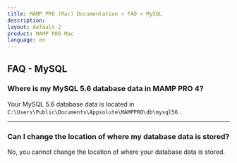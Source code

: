 ```yaml
---
title: MAMP PRO (Mac) Documentation > FAQ > MySQL
description: 
layout: default-2
product: MAMP PRO Mac
language: en
---
```


## FAQ - MySQL

### Where is my MySQL 5.6 database data in MAMP PRO 4?

Your MySQL 5.6 database data is located in  `C:\Users\Public\Documents\Appsolute\MAMPPRO\db\mysql56` .

---

### Can I change the location of where my database data is stored?

No, you cannot change the location of where your database data is stored. 


